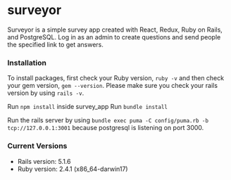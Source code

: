 # surveyor

Surveyor is a simple survey app created with React, Redux, Ruby on Rails, and PostgreSQL. Log in as an admin to create questions and send people the specified link to get answers.

### Installation

To install packages, first check your Ruby version, `ruby -v` and then check your gem version, `gem --version`. Please make sure you check your rails version by using `rails -v`.

Run `npm install` inside survey_app
Run `bundle install`

Run the rails server by using `bundle exec puma -C config/puma.rb -b tcp://127.0.0.1:3001` because postgresql is listening on port 3000.

### Current Versions

- Rails version: 5.1.6
- Ruby version: 2.4.1 (x86_64-darwin17)
